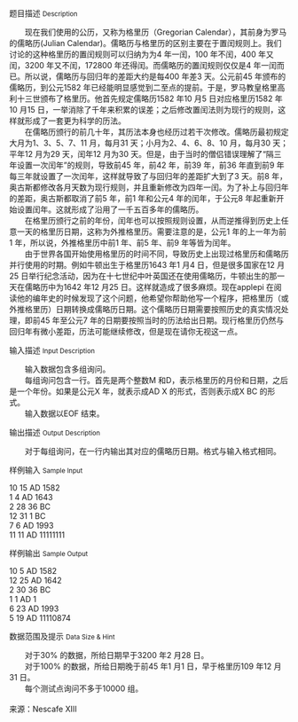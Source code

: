 <div class="panel panel-default">
<div class="area-title">
<span>
题目描述
<small>Description</small>
</span></div>
<div class="panel-body">

<p>　　现在我们使用的公历，又称为格里历（Gregorian Calendar），其前身为罗马的儒略历(Julian Calendar)。儒略历与格里历的区别主要在于置闰规则上。我们讨论的这种格里历的置闰规则可以归纳为为4 年一闰，100 年不闰，400 年又闰，3200 年又不闰，172800 年还得闰。而儒略历的置闰规则仅仅是4 年一闰而已。所以说，儒略历与回归年的差距大约是每400 年差3 天。公元前45 年颁布的儒略历，到公元1582 年已经能明显感觉到二至点的提前。于是，罗马教皇格里高利十三世颁布了格里历。他首先规定儒略历1582 年10 月5 日对应格里历1582 年10 月15 日，一举消除了千年来积累的误差；之后修改置闰法则为现行的规则，这样就形成了一套更为科学的历法。<br>　　在儒略历颁行的前几十年，其历法本身也经历过若干次修改。儒略历最初规定大月为1、3、5、7、11 月，每月31 天；小月为2、4、6、8、10 月，每月30 天；平年12 月为29 天，闰年12 月为30 天。但是，由于当时的僧侣错误理解了“隔三年设置一次闰年”的规则，导致前45 年，前42 年，前39 年，前36 年直到前9 年每三年就设置了一次闰年，这样就导致了与回归年的差距扩大到了3 天。前8 年，奥古斯都修改各月天数为现行规则，并且重新修改为四年一闰。为了补上与回归年的差距，奥古斯都取消了前5 年，前1 年和公元4 年的闰年，于公元8 年起重新开始设置闰年。这就形成了沿用了一千五百多年的儒略历。<br>　　在格里历颁行之前的年份，闰年也可以按照规则设置，从而逆推得到历史上任意一天的格里历日期，这称为外推格里历。需要注意的是，公元1 年的上一年为前1 年，所以说，外推格里历中前1 年、前5 年、前9 年等皆为闰年。<br>　　由于世界各国开始使用格里历的时间不同，导致历史上出现过格里历和儒略历并行使用的时期。例如牛顿出生于格里历1643 年1 月4 日，但是很多国家在12 月25 日举行纪念活动，因为在十七世纪中叶英国还在使用儒略历，牛顿出生的那一天在儒略历中为1642 年12 月25 日。这样就造成了很多麻烦。现在applepi 在阅读他的编年史的时候发现了这个问题，他希望你帮助他写一个程序，把格里历（或外推格里历）日期转换成儒略历日期。这个儒略历日期需要按照历史的真实情况处理，即前45 年至公元7 年的日期要按照当时的历法给出日期。现行格里历仍然与回归年有微小差距，历法可能继续修改，但是现在请你无视这一点。</p>

</div>
</div>

<div class="panel panel-default">
<div class="area-title">
<span>
输入描述
<small>Input Description</small>
</span></div>
<div class="panel-body">
<p>　　输入数据包含多组询问。<br>　　每组询问包含一行。首先是两个整数M 和D，表示格里历的月份和日期，之后是一个年份。如果是公元X 年，就表示成AD X 的形式，否则表示成X BC 的形式。<br>　　输入数据以EOF 结束。</p>

</div>
</div>
<div  class="panel panel-default">
<div class="area-title">
<span>
输出描述
<small>Output Description</small>
</span></div>
<div class="panel-body">

<p>　　对于每组询问，在一行内输出其对应的儒略历日期。格式与输入格式相同。</p>

</div>
</div>


<div class="panel panel-default">
<div class="area-title">
<span>
样例输入
<small>Sample Input</small>
</span></div>
<div class="panel-body">
<p>10 15 AD 1582<br>1 4 AD 1643<br>2 28 36 BC<br>12 31 1 BC<br>7 6 AD 1993<br>11 11 AD 11111111</p>

</div>
</div>

<div class="panel panel-default">
<div class="area-title">
<span>
样例输出
<small>Sample Output</small>
</span></div>
<div class="panel-body">
<p>10 5 AD 1582<br>12 25 AD 1642<br>2 30 36 BC<br>1 1 AD 1<br>6 23 AD 1993<br>5 19 AD 11110874</p>

</div>
</div>

<div class="panel panel-default">
<div class="area-title">
<span>
数据范围及提示
<small>Data Size & Hint</small>
</span></div>
<div class="panel-body">
<p>　　对于30% 的数据，所给日期早于3200 年2 月28 日。<br>　　对于100% 的数据，所给日期晚于前45 年1 月1 日，早于格里历109 年12 月31 日。<br>　　每个测试点询问不多于10000 组。<br><br>来源：Nescafe XIII</p>
</div>
</div>